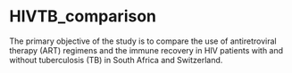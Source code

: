 # HIVTB_comparison
The primary objective of the study is to compare the use of antiretroviral therapy (ART) regimens and the immune recovery in HIV patients with and without tuberculosis (TB) in South Africa and Switzerland. 

